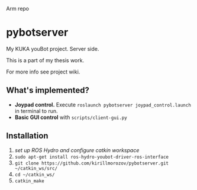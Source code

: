 Arm repo
# pybotserver
My KUKA youBot project. Server side.

This is a part of my thesis work.

For more info see project wiki.

## What's implemented?

- **Joypad control.** Execute `roslaunch pybotserver joypad_control.launch` in terminal to run.
- **Basic GUI control** with `scripts/client-gui.py`

## Installation

 1. *set up ROS Hydro and configure catkin workspace*
 2. `sudo apt-get install ros-hydro-youbot-driver-ros-interface`
 3. `git clone https://github.com/kirillmorozov/pybotserver.git ~/catkin_ws/src/`
 4. `cd ~/catkin_ws/`
 5. `catkin_make`
